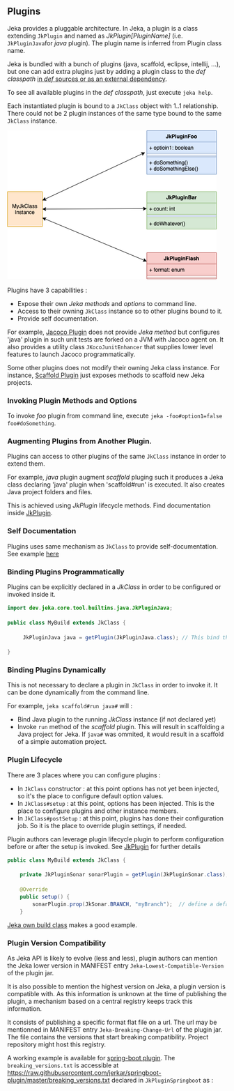 ## Plugins

Jeka provides a pluggable architecture. In Jeka, a plugin is a class extending `JkPlugin` and named as *JkPlugin[PluginName]* (i.e. `JkPluginJava`for _java_ plugin).
The plugin name is inferred from Plugin class name.

Jeka is bundled with a bunch of plugins (java, scaffold, eclipse, intellij, ...), but one can add extra plugins just
by adding a plugin class to the _def classpath_ [in _def_ sources or as an external dependency](#RunClassPre-processing(Import3rdpartylibraryintoRunClasspath)).

To see all available plugins in the _def classpath_, just execute `jeka help`.

Each instantiated plugin is bound to a `JkClass` object with 1..1 relationship. There could not be 2 plugin instances of the same 
type bound to the same `JkClass` instance.

![image](images/plugins.png)

Plugins have 3 capabilities :
* Expose their own _Jeka methods_ and _options_ to command line.
* Access to their owning `JkClass` instance so to other plugins bound to it.
* Provide self documentation.

For example, [Jacoco Plugin](https://github.com/jerkar/jeka/blob/master/dev.jeka.core/src/main/java/dev/jeka/core/tool/builtins/jacoco/JkPluginJacoco.java)
does not provide _Jeka method_ but configures 'java' plugin in such unit tests are forked on a JVM with Jacoco agent on.
It also provides a utility class `JKocoJunitEnhancer` that supplies lower level features to launch Jacoco programmatically.

Some other plugins does not modify their owning Jeka class instance. For instance, [Scaffold Plugin](https://github.com/jerkar/jeka/blob/master/dev.jeka.core/src/main/java/dev/jeka/core/tool/builtins/scaffold/JkPluginScaffold.java)
just exposes methods to scaffold new Jeka projects.

### Invoking Plugin Methods and Options 

To invoke _foo_ plugin from command line, execute `jeka -foo#option1=false foo#doSomething`.

### Augmenting Plugins from Another Plugin. 

Plugins can access to other plugins of the same `JkClass` instance in order to extend them.

For example, _java_ plugin augment _scaffold_ pluging such it produces a Jeka class declaring 'java' plugin
when 'scaffold#run' is executed. It also creates Java project folders and files.

This is achieved using _JkPlugin_ lifecycle methods. Find documentation inside [JkPlugin](https://github.com/jerkar/jeka/blob/master/dev.jeka.core/src/main/java/dev/jeka/core/tool/JkPlugin.java).

### Self Documentation

Plugins uses same mechanism as `JkClass` to provide self-documentation. See example [here](https://github.com/jerkar/jeka/blob/master/dev.jeka.core/src/main/java/dev/jeka/core/tool/builtins/java/JkPluginJava.java)

### Binding Plugins Programmatically

Plugins can be explicitly declared in a _JkClass_ in order to be configured or invoked inside it.

```Java
import dev.jeka.core.tool.builtins.java.JkPluginJava;

public class MyBuild extends JkClass {

     JkPluginJava java = getPlugin(JkPluginJava.class); // This bind the 'java' plugin to MyBuild instances.

}
```

### Binding Plugins Dynamically

This is not necessary to declare a plugin in `JkClass` in order to invoke it. 
It can be done dynamically from the command line.

For example, `jeka scaffold#run java#` will :
* Bind Java plugin to the running _JkClass_ instance (if not declared yet)
* Invoke `run` method of the _scaffold_ plugin.
This will result in scaffolding a Java project for Jeka. If `java#` was ommited, it would 
  result in a scaffold of a simple automation project.
  

### Plugin Lifecycle

There are 3 places where you can configure plugins :
* In `JkClass` constructor : at this point options has not yet been injected, so it's the place to configure default option values.
* In `JkClass#setup` : at this point, options has been injected.
  This is the place to configure plugins and other instance members.
* In `JkClass#postSetup` : at this point, plugins has done their configuration job. So it is the place
  to override plugin settings, if needed.

Plugin authors can leverage plugin lifecycle plugin to perform configuration before or after 
the setup is invoked. See [JkPlugin](https://github.com/jerkar/jeka/blob/master/dev.jeka.core/src/main/java/dev/jeka/core/tool/JkPlugin.java) for further details

```Java
public class MyBuild extends JkClass {
    
    private JkPluginSonar sonarPlugin = getPlugin(JkPluginSonar.class);  // Bind sonar plugin 

    @Override
    public setup() {
        sonarPlugin.prop(JkSonar.BRANCH, "myBranch");  // define a default for sonar.branch property
    }
```
[Jeka own build class](https://github.com/jerkar/jeka/blob/master/dev.jeka.core/jeka/def/dev/jeka/core/CoreBuild.java) makes a good example.


### Plugin Version Compatibility 

As Jeka API is likely to evolve (less and less), plugin authors can mention the Jeka lower version 
in MANIFEST entry `Jeka-Lowest-Compatible-Version` of the plugin jar.

It is also possible to mention the highest version on Jeka, a plugin version is compatible with.
As this information is unknown at the time of publishing the plugin, a mechanism based on a central registry 
keeps track this information.

It consists of publishing a specific format flat file on a url. The url may be mentionned in MANIFEST 
entry `Jeka-Breaking-Change-Url` of the plugin jar.
The file contains the versions that start breaking compatibility.
Project repository might host this registry.

A working example is available for  [spring-boot plugin](https://github.com/jerkar/springboot-plugin).
The `breaking_versions.txt` is accessible at https://raw.githubusercontent.com/jerkar/springboot-plugin/master/breaking_versions.txt
declared in `JkPluginSpringboot` as :


